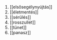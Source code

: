 1. [[elsősegélynyújtás]]
2. [[életmentés]]
3. [[sérülés]]
4. [[rosszullét]]
5. [[tünet]]
6. [[panasz]]